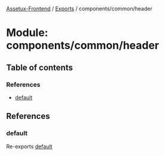 [Assetux-Frontend](../README.md) / [Exports](../modules.md) / components/common/header

# Module: components/common/header

## Table of contents

### References

- [default](components_common_header.md#default)

## References

### default

Re-exports [default](components_common_header_header.md#default)
